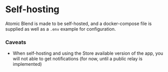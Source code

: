 # Self-hosting

Atomic Blend is made to be self-hosted, and a docker-compose file is supplied as well as a `.env`  example for configuration.



### Caveats

* When self-hosting and using the Store available version of the app, you will not able to get notifications (for now, until a public relay is implemented)
